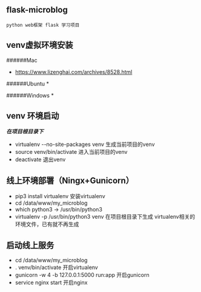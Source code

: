 ## flask-microblog
    python web框架 flask 学习项目

## venv虚拟环境安装
######Mac 
  * https://www.lizenghai.com/archives/8528.html

######Ubuntu
   *

######Windows
   *

## venv 环境启动
***在项目根目录下***
* virtualenv --no-site-packages venv 生成当前项目的venv
* source venv/bin/activate  进入当前项目的venv
* deactivate                退出venv


## 线上环境部署（Ningx+Gunicorn）
* pip3 install virtualenv                  安装virtualenv
* cd /data/www/my_microblog
* which python3 -> /usr/bin/python3
* virtualenv -p /usr/bin/python3 venv      在项目根目录下生成 virtualenv相关的环境文件，已有就不再生成



## 启动线上服务
* cd /data/www/my_microblog
* . venv/bin/activate                          开启virtualenv
* gunicorn -w 4 -b 127.0.0.1:5000 run:app      开启gunicorn
* service nginx start                          开启nginx
